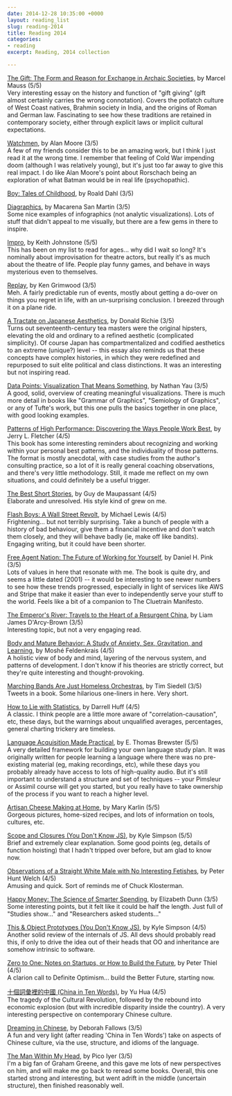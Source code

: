 ```yaml
---
date: 2014-12-28 10:35:00 +0000
layout: reading_list
slug: reading-2014
title: Reading 2014
categories:
- reading
excerpt: Reading, 2014 collection

---
```

[The Gift: The Form and Reason for Exchange in Archaic Societies](http://amazon.com/dp/039332043X/), by Marcel Mauss (5/5)  
Very interesting essay on the history and function of "gift giving" (gift almost certainly carries the wrong connotation). Covers the potlatch culture of West Coast natives, Brahmin society in India, and the origins of Roman and German law. Fascinating to see how these traditions are retained in contemporary society, either through explicit laws or implicit cultural expectations.

[Watchmen](http://amazon.com/dp/0930289234/), by Alan Moore (3/5)  
A few of my friends consider this to be an amazing work, but I think I just read it at the wrong time. I remember that feeling of Cold War impending doom (although I was relatively young), but it's just too far away to give this real impact. I do like Alan Moore's point about Rorschach being an exploration of what Batman would be in real life (psychopathic).

[Boy: Tales of Childhood](http://amazon.com/dp/0141311401/), by Roald Dahl (3/5)

[Diagraphics](http://amazon.com/dp/006197014X/), by Macarena San Martin (3/5)  
Some nice examples of infographics (not analytic visualizations). Lots of stuff that didn't appeal to me visually, but there are a few gems in there to inspire.

[Impro](http://amazon.com/dp/0878301178/), by Keith Johnstone (5/5)  
This has been on my list to read for ages... why did I wait so long? It's nominally about improvisation for theatre actors, but really it's as much about the theatre of life. People play funny games, and behave in ways mysterious even to themselves.

[Replay](http://amazon.com/dp//), by Ken Grimwood (3/5)  
Meh. A fairly predictable run of events, mostly about getting a do-over on things you regret in life, with an un-surprising conclusion. I breezed through it on a plane ride.

[A Tractate on Japanese Aesthetics](http://amazon.com/dp/1933330236/), by Donald Richie (3/5)  
Turns out seventeenth-century tea masters were the original hipsters, elevating the old and ordinary to a refined aesthetic (complicated simplicity). Of course Japan has compartmentalized and codified aesthetics to an extreme (unique?) level -- this essay also reminds us that these concepts have complex histories, in which they were redefined and repurposed to suit elite political and class distinctions. It was an interesting but not inspiring read.

[Data Points: Visualization That Means Something](http://amazon.com/dp/111846219X/), by Nathan Yau (3/5)  
A good, solid, overview of creating meaningful visualizations. There is much more detail in books like "Grammar of Graphics", "Semiology of Graphics", or any of Tufte's work, but this one pulls the basics together in one place, with good looking examples.

[Patterns of High Performance: Discovering the Ways People Work Best](http://amazon.com/dp/1881052338/), by Jerry L. Fletcher (4/5)  
This book has some interesting reminders about recognizing and working within your personal best patterns, and the individuality of those patterns. The format is mostly anecdotal, with case studies from the author's consulting practice, so a lot of it is really general coaching observations, and there's very little methodology. Still, it made me reflect on my own situations, and could definitely be a useful trigger.

[The Best Short Stories](http://amazon.com/dp/1853261890/), by Guy de Maupassant (4/5)  
Elaborate and unresolved. His style kind of grew on me.

[Flash Boys: A Wall Street Revolt](http://amazon.com/dp/0393244660/), by Michael Lewis (4/5)  
Frightening... but not terribly surprising. Take a bunch of people with a history of bad behaviour, give them a financial incentive and don't watch them closely, and they will behave badly (ie, make off like bandits). Engaging writing, but it could have been shorter.

[Free Agent Nation: The Future of Working for Yourself](http://amazon.com/dp/0446678791/), by Daniel H. Pink (3/5)  
Lots of values in here that resonate with me. The book is quite dry, and seems a little dated (2001) -- it would be interesting to see newer numbers to see how these trends progressed, especially in light of services like AWS and Stripe that make it easier than ever to independently serve your stuff to the world. Feels like a bit of a companion to The Cluetrain Manifesto.

[The Emperor's River: Travels to the Heart of a Resurgent China](http://amazon.com/dp//), by Liam James D'Arcy-Brown (3/5)  
Interesting topic, but not a very engaging read.

[Body and Mature Behavior: A Study of Anxiety, Sex, Gravitation, and Learning](http://amazon.com/dp/1583941150/), by Moshé Feldenkrais (4/5)  
A holistic view of body and mind, layering of the nervous system, and patterns of development. I don't know if his theories are strictly correct, but they're quite interesting and thought-provoking.

[Marching Bands Are Just Homeless Orchestras](http://amazon.com/dp/0974551627/), by Tim Siedell (3/5)  
Tweets in a book. Some hilarious one-liners in here. Very short.

[How to Lie with Statistics](http://amazon.com/dp/0393310728/), by Darrell Huff (4/5)  
A classic. I think people are a little more aware of "correlation-causation", etc, these days, but the warnings about unqualified averages, percentages, general charting trickery are timeless.

[Language Acquisition Made Practical](http://amazon.com/dp/0916636003/), by E. Thomas Brewster (5/5)  
A very detailed framework for building your own language study plan. It was originally written for people learning a language where there was no pre- existing material (eg, making recordings, etc), while these days you probably already have access to lots of high-quality audio. But it's still important to understand a structure and set of techniques -- your Pimsleur or Assimil course will get you started, but you really have to take ownership of the process if you want to reach a higher level.

[Artisan Cheese Making at Home](http://amazon.com/dp/1607740087/), by Mary Karlin (5/5)  
Gorgeous pictures, home-sized recipes, and lots of information on tools, cultures, etc.

[Scope and Closures (You Don't Know JS)](http://amazon.com/dp/1449335586/), by Kyle Simpson (5/5)  
Brief and extremely clear explanation. Some good points (eg, details of function hoisting) that I hadn't tripped over before, but am glad to know now.

[Observations of a Straight White Male with No Interesting Fetishes](http://amazon.com/dp/B00MT612SC/), by Peter Hunt Welch (4/5)  
Amusing and quick. Sort of reminds me of Chuck Klosterman.

[Happy Money: The Science of Smarter Spending](http://amazon.com/dp/1451665067/), by Elizabeth Dunn (3/5)  
Some interesting points, but it felt like it could be half the length. Just full of "Studies show..." and "Researchers asked students..."

[This & Object Prototypes (You Don't Know JS)](http://amazon.com/dp/1491904151/), by Kyle Simpson (4/5)  
Another solid review of the internals of JS. All devs should probably read this, if only to drive the idea out of their heads that OO and inheritance are somehow intrinsic to software.

[Zero to One: Notes on Startups, or How to Build the Future](http://amazon.com/dp/0804139296/), by Peter Thiel (4/5)  
A clarion call to Definite Optimism... build the Better Future, starting now.

[十個詞彙裡的中國 (China in Ten Words)](http://amazon.com/dp/0307739791/), by Yu Hua (4/5)  
The tragedy of the Cultural Revolution, followed by the rebound into economic explosion (but with incredible disparity inside the country). A very interesting perspective on contemporary Chinese culture.

[Dreaming in Chinese](http://amazon.com/dp/B003Y3BB9O/), by Deborah Fallows (3/5)  
A fun and very light (after reading 'China in Ten Words') take on aspects of Chinese culture, via the use, structure, and idioms of the language.

[The Man Within My Head](http://amazon.com/dp/0307387569/), by Pico Iyer (3/5)  
I'm a big fan of Graham Greene, and this gave me lots of new perspectives on him, and will make me go back to reread some books. Overall, this one started strong and interesting, but went adrift in the middle (uncertain structure), then finished reasonably well.